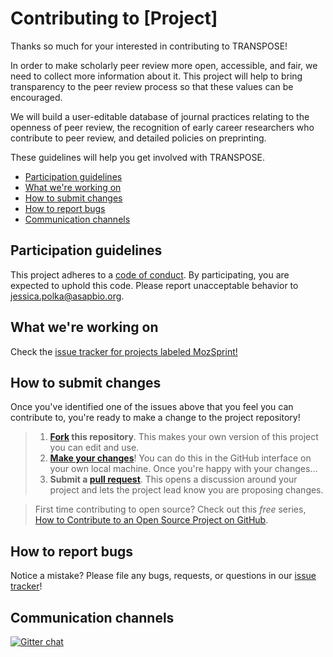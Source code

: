 # Contributing to [Project]

Thanks so much for your interested in contributing to TRANSPOSE!

In order to make scholarly peer review more open, accessible, and fair, we need to collect more information about it. This project will help to bring transparency to the peer review process so that these values can be encouraged.

We will build a user-editable database of journal practices relating to the openness of peer review, the recognition of early career researchers who contribute to peer review, and detailed policies on preprinting.

These guidelines will help you get involved with TRANSPOSE.


* [Participation guidelines](#participation-guidelines)
* [What we're working on](#what-were-working-on)
* [How to submit changes](#how-to-submit-changes)
* [How to report bugs](#how-to-report-bugs)
* [Communication channels](#communication-channels)

## Participation guidelines

This project adheres to a [code of conduct](CODE_OF_CONDUCT.md). By participating, you are expected to uphold this code. Please report unacceptable behavior to jessica.polka@asapbio.org.

## What we're working on

Check the [issue tracker for projects labeled MozSprint!](https://github.com/transpose-publishing/policies-database/issues?q=is%3Aopen+is%3Aissue+label%3Amozsprint)

## How to submit changes

Once you've identified one of the issues above that you feel you can contribute to, you're ready to make a change to the project repository!
 
> 1. **[Fork](https://help.github.com/articles/fork-a-repo/) this repository**. This makes your own version of this project you can edit and use.
> 2. **[Make your changes](https://guides.github.com/activities/forking/#making-changes)**! You can do this in the GitHub interface on your own local machine. Once you're happy with your changes...
> 3. **Submit a [pull request](https://help.github.com/articles/proposing-changes-to-a-project-with-pull-requests/)**. This opens a discussion around your project and lets the project lead know you are proposing changes.

> First time contributing to open source? Check out this *free* series, [How to Contribute to an Open Source Project on GitHub](https://egghead.io/series/how-to-contribute-to-an-open-source-project-on-github).

## How to report bugs

Notice a mistake? Please file any bugs, requests, or questions in our [issue tracker](https://github.com/transpose-publishing/policies-database/issues)!

## Communication channels

[![Gitter chat](https://badges.gitter.im/gitterHQ/gitter.png)](ttps://gitter.im/transpose-publishing/Lobby#)
